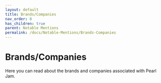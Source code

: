 ```yaml
---
layout: default
title: Brands/Companies
nav_order: 8
has_children: true
parent: Notable Mentions
permalink: /docs/Notable-Mentions/Brands-Companies
---
```


# Brands/Companies

Here you can read about the brands and companies associated with Pearl Jam.